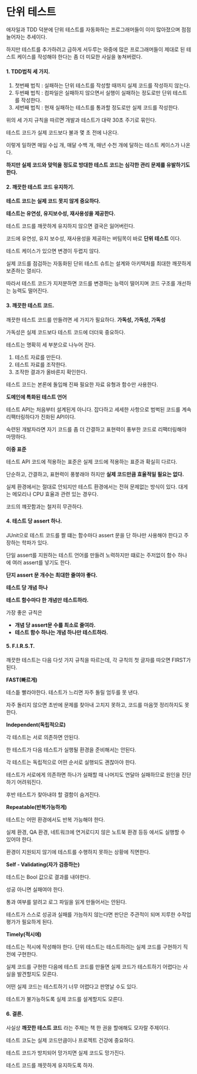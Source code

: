 # 단위 테스트

애자일과 TDD 덕분에 단위 테스트를 자동화하는 프로그래머들이 이미 많아졌으며 점점 늘어자는 추세이다.

하지만 테스트를 추가하려고 급하게 서두루는 와중에 많은 프로그래머들이 제대로 된 테스트 케이스를 작성해야 한다는 좀 더 미묘한 사실을 놓쳐버렸다.

#### 1. TDD법칙 세 가지.

1. 첫번째 법칙 : 실패하는 단위 테스트를 작성할 때까지 실제 코드를 작성하지 않는다.
2. 두번째 법칙 : 컴파일은 실패하지 않으면서 실행이 실패하는 정도로만 단위 테스트를 작성한다.
3. 세번째 법칙 : 현재 실패하는 테스트를 통과할 정도로만 실제 코드를 작성한다.

위의 세 가지 규칙을 따르면 개발과 테스트가 대략 30초 주기로 묶인다.

테스트 코드가 실제 코드보다 불과 몇 초 전에 나온다.

이렇게 일하면 매일 수십 개, 매달 수백 개, 매년 수천 개에 달하는 테스트 케이스가 나온다.

**하지만 실제 코드와 맞먹을 정도로 방대한 테스트 코드는 심각한 관리 문제를 유발하기도 한다.**

#### 2. 깨끗한 테스트 코드 유지하기.

**테스트 코드는 실제 코드 못지 않게 중요하다.**

**테스트는 유연성, 유지보수성, 재사용성을 제공한다.**

테스트 코드를 깨끗하게 유지하지 않으면 결국은 잃어버린다.

코드에 유연성, 유지 보수성, 재사용성을 제공하는 버팀목이 바로 **단위 테스트** 이다.

테스트 케이스가 있으면 변경이 두렵지 않다.

실제 코드를 점검하는 자동화된 단위 테스트 슈트는 설계와 아키텍처를 최대한 깨끗하게 보존하는 열쇠다.

따라서 테스트 코드가 지저분하면 코드를 변경하는 능력이 떨어지며 코드 구조를 개선하는 능력도 떨어진다.

#### 3. 깨끗한 테스트 코드.

깨끗한 테스트 코드를 만들려면 세 가지가 필요하다. **가독성, 가독성, 가독성**

가독성은 실제 코드보다 테스트 코드에 더더욱 중요하다.

테스트는 명확히 세 부분으로 나누어 진다.

1. 테스트 자료를 만든다.
2. 테스트 자료를 조작한다.
3. 조작한 결과가 올바른지 확인한다.

테스트 코드는 본론에 돌입해 진짜 필요한 자료 유형과 함수만 사용한다.

**도메인에 특화된 테스트 언어**

테스트 API는 처음부터 설계된게 아니다. 잡다하고 세세한 사항으로 범벅된 코드를 계속 리팩터링하다가 진화된 API이다.

숙련된 개발자라면 자기 코드를 좀 더 간결하고 표현력이 풍부한 코드로 리팩터링해야 마땅하다.

**이중 표준**

테스트 API 코드에 적용하는 표준은 실제 코드에 적용하는 표준과 확실히 다르다.

단순하고, 간결하고, 표현력이 풍붛래야 하지만 **실제 코드만큼 효율적일 필요는 없다.**

실제 환경에서는 절대로 안되지만 테스트 환경에서는 전혀 문제없는 방식이 있다. 대게는 메모리나 CPU 효율과 관련 있는 경우다.

코드의 꺠끗함과는 철저히 무관하다.

#### 4. 테스트 당 assert 하나.

JUnit으로 테스트 코드를 짤 떄는 함수마다 assert 문을 단 하나만 사용해야 한다고 주장하는 학파가 있다.

단일 assert를 지원하는 테스트 언어를 만들려 노력하지만 떄로는 주저없이 함수 하나에 여러 assert를 넣기도 한다.

**단지 assert 문 개수는 최대한 줄여야 좋다.**

**테스트 당 개념 하나**

**테스트 함수마다 한 개념만 테스트하라.**

가장 좋은 규칙은

* **개념 당 assert문 수를 최소로 줄여라.**
* **테스트 함수 하나는 개념 하나만 테스트하라.**

#### 5. F.I.R.S.T.

깨끗한 테스트는 다음 다섯 가지 규칙을 따르는데, 각 규칙의 첫 글자를 따오면 FIRST가 된다.

**FAST(빠르게)**

테스틑 빨라야한다. 테스트가 느리면 자주 돌릴 엄두를 못 낸다.

자주 돌리지 않으면 초반에 문제를 찾아내 고치지 못하고, 코드를 마음껏 정리하지도 못한다.

**Independent(독립적으로)**

각 테스트는 서로 의존하면 안된다.

한 테스트가 다음 테스트가 실행될 환경을 준비해서는 안된다.

각 테스트는 독립적으로 어떤 순서로 실행되도 괜찮아야 한다.

테스트가 서로에게 의존하면 하나가 실패할 때 나머지도 연달아 실패하므로 원인을 진단하기 어려워진다.

후반 테스트가 찾아내야 할 결함이 숨겨진다.

**Repeatable(반복가능하게)**

테스트는 어떤 환경에서도 반복 가능해야 한다.

실제 환경, QA 환경, 네트워크에 연겨로디지 않은 노트북 환경 등등 에서도 실행할 수 있어야 한다.

환경이 지원되지 않기에 테스트를 수행하지 못하는 상황에 직면한다.

**Self - Validating(자가 검증하는)**

테스트는 Bool 값으로 결과를 내야한다.

성공 아니면 실패여야 한다.

통과 여부를 알려고 로그 파일을 읽게 만들어서는 안된다.

테스트가 스스로 성공과 실패를 가늠하지 않는다면 판단은 주관적이 되며 지루한 수작업 평가가 필요하게 된다.

**Timely(적시에)**

테스트는 적시에 작성해야 한다. 단위 테스트는 테스트하려는 실제 코드를 구현하기 직전에 구현한다.

실제 코드를 구현한 다음에 테스트 코드를 만들면 실제 코드가 테스트하기 어렵다는 사실을 발견할지도 모른다.

어떤 실제 코드는 테스트하기 너무 어렵다고 판명날 수도 있다.

테스트가 불가능하도록 실제 코드를 설계할지도 모른다.

#### 6. 결론.

사실상 **깨끗한 테스트 코드** 라는 주제는 책 한 권을 할애해도 모자랄 주제이다.

테스트 코도는 실제 코드만큼이나 프로젝트 건강에 중요하다.

테스트 코드가 방치되어 망가지면 실제 코드도 망가진다.

테스트 코드를 깨끗하게 유지하도록 하자.
